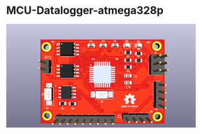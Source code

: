 # MCU-Datalogger-atmega328p
![alt text](https://github.com/amrithHN/MCU-Datalogger-atmega328p/blob/master/Screenshot%20from%202022-06-16%2014-30-38.png)
